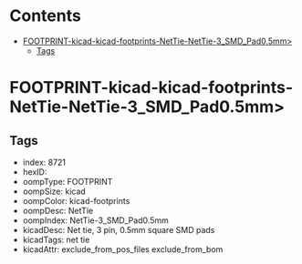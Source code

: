 



Contents
========

* [FOOTPRINT-kicad-kicad-footprints-NetTie-NetTie-3_SMD_Pad0.5mm>](#footprint-kicad-kicad-footprints-nettie-nettie-3_smd_pad05mm)
	* [Tags](#tags)

# FOOTPRINT-kicad-kicad-footprints-NetTie-NetTie-3_SMD_Pad0.5mm>

## Tags

- index: 8721
- hexID: 
- oompType: FOOTPRINT
- oompSize: kicad
- oompColor: kicad-footprints
- oompDesc: NetTie
- oompIndex: NetTie-3_SMD_Pad0.5mm
- kicadDesc: Net tie, 3 pin, 0.5mm square SMD pads
- kicadTags: net tie
- kicadAttr: exclude_from_pos_files exclude_from_bom
